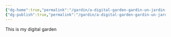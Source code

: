 ```yaml
---
{"dg-home":true,"permalink":"/gardin/a-digital-garden-gardin-un-jardin-numerique/","tags":["gardenEntry"]}
{"dg-publish":true,"permalink":"/gardin/a-digital-garden-gardin-un-jardin-numerique/","tags":["gardenEntry"]}
---
```


This is my digital garden
